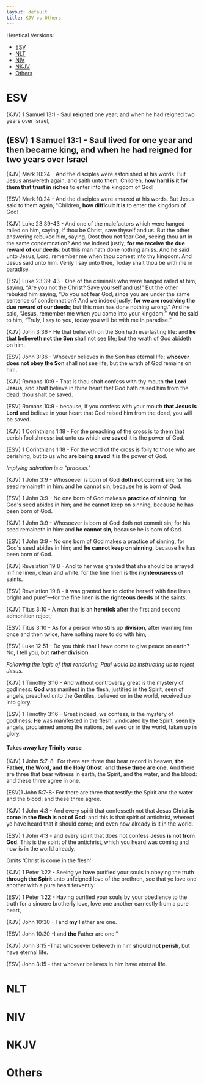 ```yaml
---
layout: default
title: KJV vs Others
---
```

Heretical Versions:
* [ESV](#ESV)
* [NLT](#NLT)
* [NIV](#NIV)
* [NKJV](#NKJV)
* [Others](#others)


# ESV

(KJV) 1 Samuel 13:1 - Saul **reigned** one year; and when he had reigned two years over Israel,

(ESV) 1 Samuel 13:1 - Saul **lived** for one year and then became king, and when he had reigned for two years over Israel
---

(KJV) Mark 10:24 - And the disciples were astonished at his words. But Jesus answereth again, and saith unto them, Children, **how hard is it for them that trust in riches** to enter into the kingdom of God!

(ESV) Mark 10:24 - And the disciples were amazed at his words. But Jesus said to them again, "Children, **how difficult it is** to enter the kingdom of God!


(KJV) Luke 23:39-43 - And one of the malefactors which were hanged railed on him, saying, If thou be Christ, save thyself and us. But the other answering rebuked him, saying, Dost thou not fear God, seeing thou art in the same condemnation? And we indeed justly; **for we receive the due reward of our deeds**: but this man hath done nothing amiss. And he said unto Jesus, Lord, remember me when thou comest into thy kingdom. And Jesus said unto him, Verily I say unto thee, Today shalt thou be with me in paradise.

(ESV) Luke 23:39-43 - One of the criminals who were hanged railed at him, saying, “Are you not the Christ? Save yourself and us!” But the other rebuked him saying, “Do you not fear God, since you are under the same sentence of condemnation? And we indeed justly, **for we are receiving the due reward of our deeds**; but this man has done nothing wrong.” And he said, “Jesus, remember me when you come into your kingdom.” And he said to him, “Truly, I say to you, today you will be with me in paradise.”


(KJV) John 3:36 - He that believeth on the Son hath everlasting life: and **he that believeth not the Son** shall not see life; but the wrath of God abideth on him.

(ESV) John 3:36 - Whoever believes in the Son has eternal life; **whoever does not obey the Son** shall not see life, but the wrath of God remains on him.


(KJV) Romans 10:9 - That is thou shalt confess with thy mouth **the Lord Jesus**, and shalt believe in thine heart that God hath raised him from the dead, thou shalt be saved. 

(ESV) Romans 10:9 - because, if you confess with your mouth **that Jesus is Lord** and believe in your heart that God raised him from the dead, you will be saved.


(KJV) 1 Corinthians 1:18 - For the preaching of the cross is to them that perish foolishness; but unto us which **are saved** it is the power of God.

(ESV) 1 Corinthians 1:18 - For the word of the cross is folly to those who are perishing, but to us who **are being saved** it is the power of God.

_Implying salvation is a "process."_


(KJV) 1 John 3:9 - Whosoever is born of God **doth not commit sin**; for his seed remaineth in him: and he cannot sin, because he is born of God.

(ESV) 1 John 3:9 - No one born of God makes a **practice of sinning**, for God's seed abides in him; and he cannot keep on sinning, because he has been born of God.


(KJV) 1 John 3:9 - Whosoever is born of God doth not commit sin; for his seed remaineth in him: and **he cannot sin**, because he is born of God.

(ESV) 1 John 3:9 - No one born of God makes a practice of sinning, for God's seed abides in him; and **he cannot keep on sinning**, because he has been born of God.


(KJV) Revelation 19:8 - And to her was granted that she should be arrayed in fine linen, clean and white: for the fine linen is the **righteousness**  of saints.

(ESV) Revelation 19:8 - it was granted her to clothe herself with fine linen, bright and pure”—for the fine linen is the **righteous deeds** of the saints.


(KJV) Titus 3:10 - A man that is an **heretick** after the first and second admonition reject;

(ESV) Titus 3:10 - As for a person who stirs up **division**, after warning him once and then twice, have nothing more to do with him,

(ESV) Luke 12:51 - Do you think that I have come to give peace on earth? No, I tell you, but **rather division**.

_Following the logic of that rendering, Paul would be instructing us to reject Jesus._


(KJV) 1 Timothy 3:16 - And without controversy great is the mystery of godliness: **God** was manifest in the flesh, justified in the Spirit, seen of angels, preached unto the Gentiles, believed on in the world, received up into glory.

(ESV) 1 Timothy 3:16 - Great indeed, we confess, is the mystery of godliness: **He** was manifested in the flesh, vindicated by the Spirit, seen by angels, proclaimed among the nations, believed on in the world, taken up in glory.


#### Takes away key Trinity verse
(KJV) 1 John 5:7-8 -For there are three that bear record in heaven, **the Father, the Word, and the Holy Ghost: and these three are one.** And there are three that bear witness in earth, the Spirit, and the water, and the blood: and these three agree in one.

(ESV)1 John 5:7-8- For there are three that testify: the Spirit and the water and the blood; and these three agree.


(KJV) 1 John 4:3 - And every spirit that confesseth not that Jesus Christ **is come in the flesh is not of God**: and this is that spirit of antichrist, whereof ye have heard that it should come; and even now already is it in the world.

(ESV) 1 John 4:3 - and every spirit that does not confess Jesus **is not from God**. This is the spirit of the antichrist, which you heard was coming and now is in the world already.

Omits 'Christ is come in the flesh'


(KJV) 1 Peter 1:22 - Seeing ye have purified your souls in obeying the truth **through the Spirit** unto unfeigned love of the brethren, see that ye love one another with a pure heart fervently:

(ESV) 1 Peter 1:22 - Having purified your souls by your obedience to the truth for a sincere brotherly love, love one another earnestly from a pure heart,


(KJV) John 10:30 - I and **my** Father are one.

(ESV) John 10:30 -I and **the** Father are one.”


(KJV) John 3:15 -That whosoever believeth in him **should not perish**, but have eternal life.

(ESV) John 3:15 - that whoever believes in him  have eternal life.


# NLT

# NIV

# NKJV

# Others
